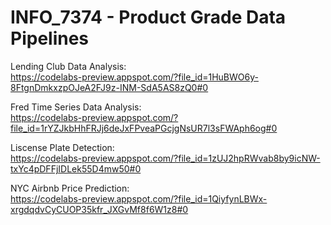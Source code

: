 # INFO_7374 - Product Grade Data Pipelines  

Lending Club Data Analysis:  
https://codelabs-preview.appspot.com/?file_id=1HuBWO6y-8FtgnDmkxzpOJeA2FJ9z-INM-SdA5AS8zQ0#0  

Fred Time Series Data Analysis:  
https://codelabs-preview.appspot.com/?file_id=1rYZJkbHhFRJj6deJxFPveaPGcjgNsUR7l3sFWAph6og#0  

Liscense Plate Detection:  
https://codelabs-preview.appspot.com/?file_id=1zUJ2hpRWvab8by9icNW-txYc4pDFFjIDLek55D4mw50#0  

NYC Airbnb Price Prediction:  
https://codelabs-preview.appspot.com/?file_id=1QiyfynLBWx-xrgdqdvCyCUOP35kfr_JXGvMf8f6W1z8#0  
